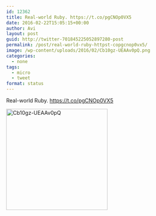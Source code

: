 ```yaml
---
id: 12362
title: Real-world Ruby. https://t.co/pgCNOp0VX5
date: 2016-02-22T15:05:15+00:00
author: Avi
layout: post
guid: http://twitter-701845225052897280-post
permalink: /post/real-world-ruby-httpst-copgcnop0vx5/
image: /wp-content/uploads/2016/02/Cb10gz-UEAAv0pQ.png
categories:
  - none
tags:
  - micro
  - tweet
format: status
---
```

Real-world Ruby. https://t.co/pgCNOp0VX5

<img width="272" height="272" src="http://aviflax.com/wp-content/uploads/2016/02/Cb10gz-UEAAv0pQ.png" class="attachment-medium size-medium" alt="Cb10gz-UEAAv0pQ" />